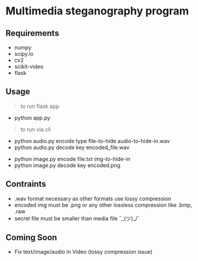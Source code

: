 # Multimedia steganography program

## Requirements 

- numpy
- scipy.io
- cv2
- scikit-video
- flask

## Usage

> to run flask app
- python app.py
    >
> to run via cli
- python audio.py encode type file-to-hide audio-to-hide-in.wav
- python audio.py decode key encoded_file.wav
    >
- python image.py encode file.txt img-to-hide-in
- python image.py decode key encoded.png
    
## Contraints
- .wav format necessary as other formats use lossy compression
- encoded img must be .png or any other lossless compression like .bmp, .raw
- secret file must be smaller than media file  ¯\_(ツ)_/¯

## Coming Soon

- Fix text/image/audio in Video (lossy compression issue)
